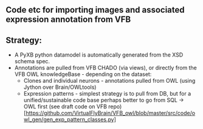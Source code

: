 ## Code etc for importing images and associated expression annotation from VFB

## Strategy:

* A PyXB python datamodel is automatically generated from the XSD schema spec.
* Annotations are pulled from VFB CHADO (via views), or directly from the VFB OWL knowledgeBase - depending on the dataset:
  * Clones and individual neurons - annotations pulled from OWL (using Jython over Brain/OWLtools)
  * Expression patterns - simplest strategy is to pull from DB, but for a unified/sustainable code base perhaps better to go from SQL -> OWL first (see draft code on VFB repo)[https://github.com/VirtualFlyBrain/VFB_owl/blob/master/src/code/owl_gen/gen_exp_pattern_classes.py] 
